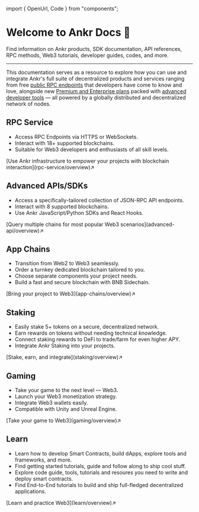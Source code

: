 import { OpenUrl, Code } from "components";

# Welcome to Ankr Docs 👋

Find information on Ankr products, SDK documentation, API references, RPC methods, Web3 tutorials, developer guides, codes, and more.
____________________________________

This documentation serves as a resource to explore how you can use and integrate Ankr's full suite of decentralized products and services ranging from free [public RPC endpoints](https://www.ankr.com/protocol/) that developers have come to know and love, alongside new [Premium and Enterprise plans](https://www.ankr.com/protocol/account/) packed with [advanced developer tools](https://www.ankr.com/advanced-api/) — all powered by a globally distributed and decentralized network of nodes.

## RPC Service
* Access RPC Endpoints via HTTPS or WebSockets.
* Interact with 18+ supported blockchains.
* Suitable for Web3 developers and enthusiasts of all skill levels.
<div className="p-4 border border-gray-200 dark:border-gray-900 rounded mt-6">
  [Use Ankr infrastructure to empower your projects with blockchain interaction](rpc-service/overview)↗
</div>

## Advanced APIs/SDKs
* Access a specifically-tailored collection of JSON-RPC API endpoints.
* Interact with 8 supported blockchains.
* Use Ankr JavaScript/Python SDKs and React Hooks.
<div className="p-4 border border-gray-200 dark:border-gray-900 rounded mt-6">
  [Query multiple chains for most popular Web3 scenarios](advanced-api/overview)↗
</div>

## App Chains
* Transition from Web2 to Web3 seamlessly.
* Order a turnkey dedicated blockchain tailored to you.
* Choose separate components your project needs.
* Build a fast and secure blockchain with BNB Sidechain.
<div className="p-4 border border-gray-200 dark:border-gray-900 rounded mt-6">
  [Bring your project to Web3](app-chains/overview)↗
</div>

## Staking
* Easily stake 5+ tokens on a secure, decentralized network.
* Earn rewards on tokens without needing technical knowledge.
* Connect staking rewards to DeFi to trade/farm for even higher APY.
* Integrate Ankr Staking into your projects.
<div className="p-4 border border-gray-200 dark:border-gray-900 rounded mt-6">
  [Stake, earn, and integrate](staking/overview)↗
</div>

## Gaming
* Take your game to the next level — Web3.
* Launch your Web3 monetization strategy.
* Integrate Web3 wallets easily.
* Compatible with Unity and Unreal Engine.
<div className="p-4 border border-gray-200 dark:border-gray-900 rounded mt-6">
  [Take your game to Web3](gaming/overview)↗
</div>

## Learn

* Learn how to develop Smart Contracts, build dApps, explore tools and frameworks, and more.
* Find getting started tutorials, guide and follow along to ship cool stuff.
* Explore code guide, tools, tutorials and resoures you need to write and deploy smart contracts.
* Find End-to-End tutorials to build and ship full-fledged decentralized applications.
<div className="p-4 border border-gray-200 dark:border-gray-900 rounded mt-6">
  [Learn and practice Web3](learn/overview)↗
</div>